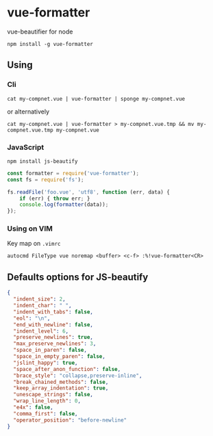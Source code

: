 # vue-formatter

vue-beautifier for node

```shell
npm install -g vue-formatter
```
## Using

### Cli
```shell
cat my-compnet.vue | vue-formatter | sponge my-compnet.vue
```
or alternatively
```shell
cat my-compnet.vue | vue-formatter > my-compnet.vue.tmp && mv my-compnet.vue.tmp my-compnet.vue
```



### JavaScript
```shell
npm install js-beautify
```

```javascript
const formatter = require('vue-formatter');
const fs = require('fs');

fs.readFile('foo.vue', 'utf8', function (err, data) {
    if (err) { throw err; }
    console.log(formatter(data));
});
```

### Using on VIM

Key map on `.vimrc`

```shell
autocmd FileType vue noremap <buffer> <c-f> :%!vue-formatter<CR>
```

## Defaults options for JS-beautify

```json
{
  "indent_size": 2,
  "indent_char": " ",
  "indent_with_tabs": false,
  "eol": "\n",
  "end_with_newline": false,
  "indent_level": 6,
  "preserve_newlines": true,
  "max_preserve_newlines": 3,
  "space_in_paren": false,
  "space_in_empty_paren": false,
  "jslint_happy": true,
  "space_after_anon_function": false,
  "brace_style": "collapse,preserve-inline",
  "break_chained_methods": false,
  "keep_array_indentation": true,
  "unescape_strings": false,
  "wrap_line_length": 0,
  "e4x": false,
  "comma_first": false,
  "operator_position": "before-newline"
}
```
